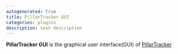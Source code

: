 ```yaml
---
autogenerated: true
title: PillarTracker GUI
categories: plugins
description: test description
---
```


**PillarTracker GUI** is the graphical user interface(GUI) of [PillarTracker](https://imagej.net/PillarTracker)
